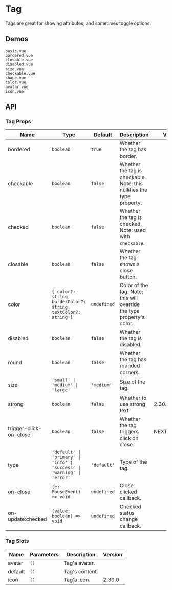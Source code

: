 # Tag

Tags are great for showing attributes; and sometimes toggle options.

## Demos

```demo
basic.vue
bordered.vue
closable.vue
disabled.vue
size.vue
checkable.vue
shape.vue
color.vue
avatar.vue
icon.vue
```

## API

### Tag Props

| Name | Type | Default | Description | Version |
| --- | --- | --- | --- | --- |
| bordered | `boolean` | `true` | Whether the tag has border. |  |
| checkable | `boolean` | `false` | Whether the tag is checkable. Note: this nullifies the type property. |  |
| checked | `boolean` | `false` | Whether the tag is checked. Note: used with `checkable`. |  |
| closable | `boolean` | `false` | Whether the tag shows a close button. |  |
| color | `{ color?: string, borderColor?: string, textColor?: string }` | `undefined` | Color of the tag. Note: this will override the type property's color. |  |
| disabled | `boolean` | `false` | Whether the tag is disabled. |  |
| round | `boolean` | `false` | Whether the tag has rounded corners. |  |
| size | `'small' \| 'medium' \| 'large'` | `'medium'` | Size of the tag. |  |
| strong | `boolean` | `false` | Whether to use strong text | 2.30.0 |
| trigger-click-on-close | `boolean` | `false` | Whether the tag triggers click on close. | NEXT_VERSION |
| type | `'default' \| 'primary' \| 'info' \| 'success' \| 'warning' \| 'error'` | `'default'` | Type of the tag. |  |
| on-close | `(e: MouseEvent) => void` | `undefined` | Close clicked callback. |  |
| on-update:checked | `(value: boolean) => void` | `undefined` | Checked status change callback. |  |

### Tag Slots

| Name    | Parameters | Description    | Version |
| ------- | ---------- | -------------- | ------- |
| avatar  | `()`       | Tag'a avatar.  |         |
| default | `()`       | Tag's content. |         |
| icon    | `()`       | Tag'a icon.    | 2.30.0  |
